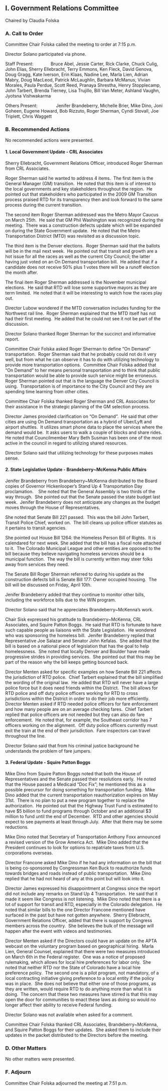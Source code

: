 ## I. Government Relations Committee

Chaired by Claudia Folska

### A. Call to Order

Committee Chair Folska called the meeting to order at 7:15 p.m.

Director Solano participated via phone.

Staff Present:              Bruce Abel, Jessie Carter, Rick Clarke, Chuck Culig, John Elias, Sherry Ellebracht, Terry Emmons, Ken Fleck, David Genova, Doug Gragg, Kate Iverson, Erin Klaas, Nadine Lee, Marla Lien, Adrian Mabry, Doug MacLeod, Patrick McLaughlin, Barbara McManus, Vivian Morales, Paula Perdue, Scott Reed, Pranaya Shrestha, Henry Stopplecamp, John Tarbert, Brenda Tierney, Lisa Trujillo, Bill Van Meter, Ashland Vaughn, Jyotsna Vishwakarma

Others Present:               Jenifer Brandeberry, Michelle Brier, Mike Dino, Joni Goheen, Eugene Howard, Bob Rizzuto, Roger Sherman, Cyndi Stovall, Joe Triplett, Chris Waggett

### B. Recommended Actions

No recommended actions were presented.

#### 1. Local Government Update - CRL Associates

Sherry Ellebracht, Government Relations Officer, introduced Roger Sherman from CRL Associates.

Roger Sherman said he wanted to address 4 items.  The first item is the General Manager (GM) transition.  He noted that this item is of interest to the local governments and key stakeholders throughout the region.  He pointed out that stakeholders who participated in the 2009 GM Transition process praised RTD for its transparency then and look forward to the same process during the current transition.

The second item Roger Sherman addressed was the Metro Mayor Caucus on March 25th.  He said that GM Phil Washington was recognized during the meeting.  There was a construction defects update which will be expanded on during the State Government update.  He noted that the Metro Transportation District (MTD) was revisited as a discussion topic.

The third item is the Denver elections.  Roger Sherman said that the ballots will be in the mail next week.  He pointed out that transit and growth are a hot issue for all the races as well as the current City Council; the latter having just voted on an On Demand transportation bill.  He added that if a candidate does not receive 50% plus 1 votes there will be a runoff election the month after.

The final item Roger Sherman addressed is the November municipal elections.  He said that RTD will lose some supportive mayors as they are term limited.  He noted that it will be interesting to watch how the races play out.

Director Lubow wondered if the MTD conversation includes funding for the Northwest rail line.  Roger Sherman explained that the MTD itself has not had their first meeting.  He added that he could not see it not be part of the discussion.

Director Solano thanked Roger Sherman for the succinct and informative report.

Committee Chair Folska asked Roger Sherman to define “On Demand” transportation.  Roger Sherman said that he probably could not do it very well, but from what he can observe it has to do with utilizing technology to provide more transportation options.  Committee Chair Folska added that “On Demand” to her means personal transportation and to think that public transportation would be able to provide such service might be erroneous.  Roger Sherman pointed out that is the language the Denver City Council is using.  Transportation is of importance to the City Council and they are spending time learning from other cities.

Committee Chair Folska thanked Roger Sherman and CRL Associates for their assistance in the strategic planning of the GM selection process.

Director James provided clarification on “On Demand”.  He said that other cities are using On Demand transportation as a hybrid of Uber/Lyft and airport shuttles.  It utilizes smart phone data to place the services where the demand would be.  It asks users to walk a couple of blocks and share rides.  He noted that Councilmember Mary Beth Susman has been one of the most active in the council in regard to utilizing shared resources.

Director Solano said that utilizing technology for these purposes makes sense.

#### 2. State Legislative Update - Brandeberry~McKenna Public Affairs

Jenifer Brandeberry from Brandeberry~McKenna distributed to the Board copies of Governor Hickenlooper’s Stand Up 4 Transportation Day proclamation.    She noted that the General Assembly is two thirds of the way through.  She pointed out that the Senate passed the state budget last week.  Jenifer Brandeberry does not anticipate any changes as the budget moves through the House of Representatives.

She noted that Senate Bill 221 passed.  This was the bill John Tarbert, Transit Police Chief, worked on.  The bill cleans up police officer statutes as it pertains to transit agencies.

She pointed out House Bill 1264: the Homeless Person Bill of Rights.  It is calendared for next week. She added that the bill has a fiscal note attached to it.  The Colorado Municipal League and other entities are opposed to the bill because they believe navigating homeless services should be a municipal function.  The way the bill is currently written may steer folks away from services they need.

The Senate Bill Roger Sherman referred to during his update as the construction defects bill is Senate Bill 177: Owner occupied housing.  The bill will be discussed on Friday, April 10th.

Jenifer Brandeberry added that they continue to monitor other bills, including the workforce bills due to the WIN program.

Director Solano said that he appreciates Brandeberry~McKenna’s work.

Chair Sisk expressed his gratitude to Brandeberry~McKenna, CRL Associates, and Squire Patton Boggs.  He said that RTD is fortunate to have such capable people as liaisons with the State Legislation.  He wondered who was sponsoring the homeless bill.  Jenifer Brandeberry replied that Representative Joe Salazar and Senator John Kefalas.  She added that the bill is based on a national piece of legislation that has the goal to help homelessness.  She noted that locally Denver and Boulder have made progressive strides in providing services.  She pointed out that this may be part of the reason why the bill keeps getting bounced back.

Director Menten asked for specific examples on how Senate Bill 221 affects the jurisdiction of RTD police.  Chief Tarbert explained that the bill simplified the wording of the original law.  He added that RTD will never have a large police force but it does need friends within the District.  The bill allows for RTD police and off duty police officers working for RTD to cross jurisdictions within the District in order to do their job more efficiently.  Director Menten asked if RTD needed police officers for fare enforcement and how many people are on an average checking fares.  Chief Tarbert replied that police officers are not needed but they can also do fare enforcement.  He noted that, for example, the Southeast corridor has 7 officers working on the alignment.  Off duty police officers currently must exit the train at the end of their jurisdiction.  Fare inspectors can travel throughout the line.

Director Solano said that from his criminal justice background he understands the problem of fare jumpers.

#### 3. Federal Update - Squire Patton Boggs

Mike Dino from Squire Patton Boggs noted that both the House of Representatives and the Senate passed their resolutions early.  He noted that the House passed a Medicaid “Doc Fix”; he mentioned this as a possible precursor for doing something for transportation funding.  Mike Dino added that the current transportation reauthorization expires on May 31st.  There is no plan to put a new program together to replace the authorization.  He pointed out that the Highway Trust Fund is estimated to have $5 billion to fund programs through October and an additional $3 million to fund until the end of December.  RTD and other agencies should expect to see payments at least through July.  After that there may be some reductions.

Mike Dino noted that Secretary of Transportation Anthony Foxx announced a revised version of the Grow America Act.  Mike Dino added that the President continues to look for options to repatriate taxes from U.S. corporations overseas.

Director Francone asked Mike Dino if he had any information on the bill that is being co-sponsored by Congressman Ken Buck to reauthorize funds towards bridges and roads instead of public transportation.  Mike Dino replied that he had not heard of any at this point but will look into it.

Director James expressed his disappointment at Congress since the report did not include any remarks on Stand Up 4 Transportation.  He said that it made it seem like Congress is not listening.  Mike Dino noted that there is a lot of support for transit and RTD, especially in the Colorado delegation.  He noted that similar bills to the one Director Francone mentioned have surfaced in the past but have not gotten anywhere.  Sherry Ellebracht, Government Relations Officer, added that there is support by Congress members across the country.  She believes the bulk of the message will happen after the event with videos and testimonies.

Director Menten asked if the Directors could have an update on the APTA webcast on the voluntary program based on geographical hiring.  Marla Lien, General Counsel, explained that there were two measures introduced on March 6th in the Federal register.  One was a notice of proposed rulemaking, which allows for local hire preferences for labor only.  She noted that neither RTD nor the State of Colorado have a local hire preference policy.  The second one is a pilot program, not mandatory, of a local contracting initiative giving preference to a local entity if the policy was in place.  She does not believe that either one of those programs, as they are written, would require RTD to do anything more than what it is doing.  The concern that these two measures have stirred is that this may open the door for communities to enact these laws as doing so would no longer affect their ability to receive Federal funding.

Director Solano was not available when asked for a comment.

Committee Chair Folska thanked CRL Associates, Brandeberry~McKenna, and Squire Patton Boggs for their updates.  She asked them to include their updates in the packet distributed to the Directors before the meeting.

### D. Other Matters

No other matters were presented.

### F. Adjourn

Committee Chair Folska adjourned the meeting at 7:51 p.m.